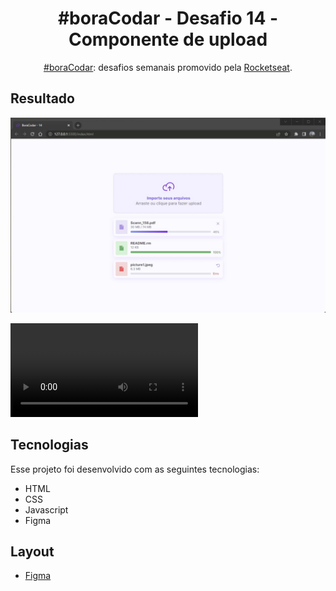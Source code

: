 <h1 align="center"> #boraCodar - Desafio 14 - Componente de upload</h1>
<p align="center"><a href="https://www.rocketseat.com.br/boracodar">#boraCodar</a>: desafios semanais promovido pela <a href="https://www.rocketseat.com.br/boracodar">Rocketseat</a>.
</p>

## Resultado

![..](./.github/Desafio14.jpg)

![..](./github/Desafio14.mp4)

## Tecnologias

Esse projeto foi desenvolvido com as seguintes tecnologias:

- HTML
- CSS
- Javascript
- Figma

## Layout

- [Figma](https://www.figma.com/community/file/1222904930776225825)
